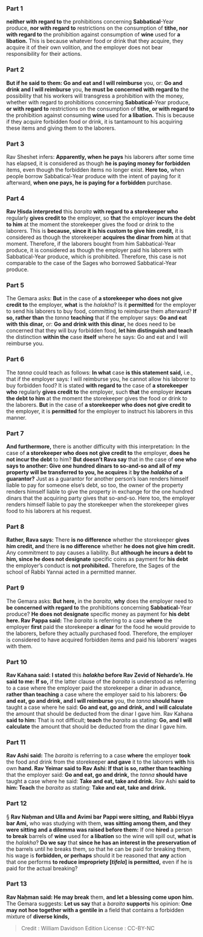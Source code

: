 
### Part 1
<b>neither with regard to</b> the prohibitions concerning <b>Sabbatical</b>-Year produce, <b>nor with regard to</b> restrictions on the consumption of <b>tithe, nor with regard to</b> the prohibition against consumption of <b>wine</b> used for <b>a libation.</b> This is because whatever food or drink that they acquire, they acquire it of their own volition, and the employer does not bear responsibility for their actions.

### Part 2
<b>But if he said to them: Go and eat and I will reimburse</b> you, or: <b>Go and drink and I will reimburse</b> you, <b>he must be concerned with regard to</b> the possibility that his workers will transgress a prohibition with the money, whether with regard to prohibitions concerning <b>Sabbatical-</b>Year produce, <b>or with regard to</b> restrictions on the consumption of <b>tithe, or with regard to</b> the prohibition against consuming <b>wine</b> used for <b>a libation.</b> This is because if they acquire forbidden food or drink, it is tantamount to his acquiring these items and giving them to the laborers.

### Part 3
Rav Sheshet infers: <b>Apparently, when he pays</b> his laborers after some time has elapsed, it is considered as though <b>he is paying money for forbidden</b> items, even though the forbidden items no longer exist. <b>Here too,</b> when people borrow Sabbatical-Year produce with the intent of paying for it afterward, <b>when one pays, he is paying for a forbidden</b> purchase.

### Part 4
<b>Rav Ḥisda interpreted</b> this <i>baraita</i> <b>with regard to a storekeeper who</b> regularly <b>gives credit to</b> the employer, so <b>that</b> the employer <b>incurs the debt to him</b> at the moment the storekeeper gives the food or drink to the laborers. This is <b>because, since it is his custom to give him credit,</b> it is considered as though the storekeeper <b>acquires the dinar from him</b> at that moment. Therefore, if the laborers bought from him Sabbatical-Year produce, it is considered as though the employer paid his laborers with Sabbatical-Year produce, which is prohibited. Therefore, this case is not comparable to the case of the Sages who borrowed Sabbatical-Year produce.

### Part 5
The Gemara asks: <b>But</b> in the case of <b>a storekeeper who does not give credit to</b> the employer, <b>what</b> is the <i>halakha</i>? Is it <b>permitted</b> for the employer to send his laborers to buy food, committing to reimburse them afterward? <b>If so, rather than</b> the <i>tanna</i> <b>teaching</b> that if the employer says: <b>Go and eat with this dinar,</b> or: <b>Go and drink with this dinar,</b> he does need to be concerned that they will buy forbidden food, <b>let him distinguish and teach</b> the distinction <b>within the</b> case <b>itself</b> where he says: Go and eat and I will reimburse you.

### Part 6
The <i>tanna</i> could teach as follows: <b>In what</b> case <b>is this statement said,</b> i.e., that if the employer says: I will reimburse you, he cannot allow his laborer to buy forbidden food? It is stated <b>with regard to</b> the case of <b>a storekeeper who</b> regularly <b>gives credit to</b> the employer, such <b>that</b> the employer <b>incurs the debt to him</b> at the moment the storekeeper gives the food or drink to the laborers. <b>But</b> in the case of <b>a storekeeper who does not give credit to</b> the employer, it is <b>permitted</b> for the employer to instruct his laborers in this manner.

### Part 7
<b>And furthermore,</b> there is another difficulty with this interpretation: In the case of <b>a storekeeper who does not give credit to</b> the employer, <b>does he not incur the debt</b> to him? <b>But doesn’t Rava say</b> that in the case of <b>one who says to another: Give one hundred dinars to so-and-so and all of my property will be transferred to you, he acquires</b> it <b>by the <i>halakha</i> of a guarantor?</b> Just as a guarantor for another person’s loan renders himself liable to pay for someone else’s debt, so too, the owner of the property renders himself liable to give the property in exchange for the one hundred dinars that the acquiring party gives that so-and-so. Here too, the employer renders himself liable to pay the storekeeper when the storekeeper gives food to his laborers at his request.

### Part 8
<b>Rather, Rava says:</b> There <b>is no difference</b> whether the storekeeper <b>gives him credit, and</b> there <b>is no difference</b> whether <b>he does not give him credit.</b> Any commitment to pay causes a liability. But <b>although he incurs a debt to him, since he does not designate</b> specific coins as payment for <b>his debt</b> the employer’s conduct is <b>not prohibited.</b> Therefore, the Sages of the school of Rabbi Yannai acted in a permitted manner.

### Part 9
The Gemara asks: <b>But here,</b> in the <i>baraita</i>, <b>why</b> does the employer need to <b>be concerned with regard to</b> the prohibitions concerning <b>Sabbatical-</b>Year produce? <b>He does not designate</b> specific money as payment for <b>his debt here. Rav Pappa said:</b> The <i>baraita</i> is referring to a case <b>where</b> the employer <b>first</b> paid the storekeeper <b>a dinar</b> for the food he would provide to the laborers, before they actually purchased food. Therefore, the employer is considered to have acquired forbidden items and paid his laborers’ wages with them.

### Part 10
<b>Rav Kahana said: I stated</b> this <b><i>halakha</i> before Rav Zevid of Neharde’a. He said to me: If so,</b> if the latter clause of the <i>baraita</i> is understood as referring to a case where the employer paid the storekeeper a dinar in advance, <b>rather than teaching</b> a case where the employer said to his laborers: <b>Go and eat, go and drink, and I will reimburse</b> you, the <i>tanna</i> <b>should have</b> taught a case where he said: <b>Go and eat, go and drink, and I will calculate</b> the amount that should be deducted from the dinar I gave him. Rav Kahana <b>said to him:</b> That is not difficult; <b>teach</b> the <i>baraita</i> as stating: <b>Go, and I will calculate</b> the amount that should be deducted from the dinar I gave him.

### Part 11
<b>Rav Ashi said:</b> The <i>baraita</i> is referring to a case <b>where</b> the employer <b>took</b> the food and drink from the storekeeper <b>and gave</b> it to the laborers <b>with</b> his own <b>hand. Rav Yeimar said to Rav Ashi: If that is so, rather than teaching</b> that the employer said: <b>Go and eat, go and drink,</b> the <i>tanna</i> <b>should have</b> taught a case where he said: <b>Take and eat, take and drink.</b> Rav Ashi <b>said to him: Teach</b> the <i>baraita</i> as stating: <b>Take and eat, take and drink.</b>

### Part 12
§ <b>Rav Naḥman and Ulla and Avimi bar Pappi were sitting, and Rabbi Ḥiyya bar Ami,</b> who was studying with them, <b>was sitting among them, and they were sitting and a dilemma was raised before them:</b> If one <b>hired</b> a person <b>to break</b> barrels of <b>wine</b> used for <b>a libation</b> so the wine will spill out, <b>what is</b> the <i>halakha</i>? <b>Do we say</b> that <b>since he has an interest in the preservation of</b> the barrels until he breaks them, so that he can be paid for breaking them, his wage is <b>forbidden, or perhaps</b> should it be reasoned that <b>any</b> action that one performs <b>to reduce impropriety [<i>tifela</i>] is permitted,</b> even if he is paid for the actual breaking?

### Part 13
<b>Rav Naḥman said: He may break</b> them, <b>and let a blessing come upon him.</b> The Gemara suggests: <b>Let us say</b> that a <i>baraita</i> <b>supports</b> his opinion: <b>One may not hoe together with a gentile in</b> a field that contains a forbidden mixture of <b>diverse kinds,</b>

>Credit : William Davidson Edition
>License : CC-BY-NC